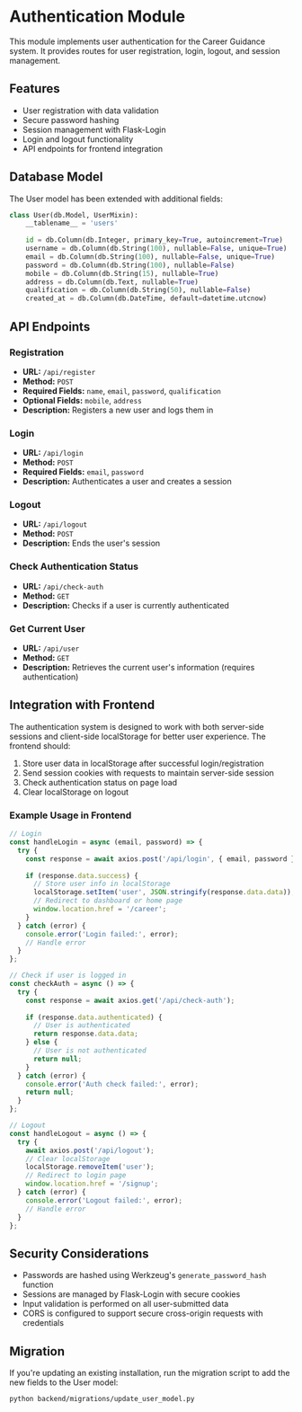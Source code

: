 # Authentication Module

This module implements user authentication for the Career Guidance system. It provides routes for user registration, login, logout, and session management.

## Features

- User registration with data validation
- Secure password hashing
- Session management with Flask-Login
- Login and logout functionality
- API endpoints for frontend integration

## Database Model

The User model has been extended with additional fields:

```python
class User(db.Model, UserMixin):
    __tablename__ = 'users'
    
    id = db.Column(db.Integer, primary_key=True, autoincrement=True)
    username = db.Column(db.String(100), nullable=False, unique=True)
    email = db.Column(db.String(100), nullable=False, unique=True)
    password = db.Column(db.String(100), nullable=False)
    mobile = db.Column(db.String(15), nullable=True)
    address = db.Column(db.Text, nullable=True)
    qualification = db.Column(db.String(50), nullable=False)
    created_at = db.Column(db.DateTime, default=datetime.utcnow)
```

## API Endpoints

### Registration

- **URL:** `/api/register`
- **Method:** `POST`
- **Required Fields:** `name`, `email`, `password`, `qualification`
- **Optional Fields:** `mobile`, `address`
- **Description:** Registers a new user and logs them in

### Login

- **URL:** `/api/login`
- **Method:** `POST`
- **Required Fields:** `email`, `password`
- **Description:** Authenticates a user and creates a session

### Logout

- **URL:** `/api/logout`
- **Method:** `POST`
- **Description:** Ends the user's session

### Check Authentication Status

- **URL:** `/api/check-auth`
- **Method:** `GET`
- **Description:** Checks if a user is currently authenticated

### Get Current User

- **URL:** `/api/user`
- **Method:** `GET`
- **Description:** Retrieves the current user's information (requires authentication)

## Integration with Frontend

The authentication system is designed to work with both server-side sessions and client-side localStorage for better user experience. The frontend should:

1. Store user data in localStorage after successful login/registration
2. Send session cookies with requests to maintain server-side session
3. Check authentication status on page load
4. Clear localStorage on logout

### Example Usage in Frontend

```javascript
// Login
const handleLogin = async (email, password) => {
  try {
    const response = await axios.post('/api/login', { email, password });
    
    if (response.data.success) {
      // Store user info in localStorage
      localStorage.setItem('user', JSON.stringify(response.data.data));
      // Redirect to dashboard or home page
      window.location.href = '/career';
    }
  } catch (error) {
    console.error('Login failed:', error);
    // Handle error
  }
};

// Check if user is logged in
const checkAuth = async () => {
  try {
    const response = await axios.get('/api/check-auth');
    
    if (response.data.authenticated) {
      // User is authenticated
      return response.data.data;
    } else {
      // User is not authenticated
      return null;
    }
  } catch (error) {
    console.error('Auth check failed:', error);
    return null;
  }
};

// Logout
const handleLogout = async () => {
  try {
    await axios.post('/api/logout');
    // Clear localStorage
    localStorage.removeItem('user');
    // Redirect to login page
    window.location.href = '/signup';
  } catch (error) {
    console.error('Logout failed:', error);
    // Handle error
  }
};
```

## Security Considerations

- Passwords are hashed using Werkzeug's `generate_password_hash` function
- Sessions are managed by Flask-Login with secure cookies
- Input validation is performed on all user-submitted data
- CORS is configured to support secure cross-origin requests with credentials

## Migration

If you're updating an existing installation, run the migration script to add the new fields to the User model:

```bash
python backend/migrations/update_user_model.py
``` 